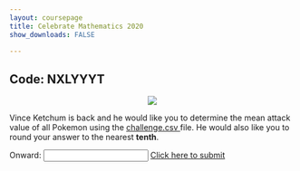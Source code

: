 ```yaml
---
layout: coursepage
title: Celebrate Mathematics 2020
show_downloads: FALSE

---
```


## Code: NXLYYYT 

<p align="center"> <img class="prof" src="https://merrickmath.github.io/MerrickMath.github.io-PokemonChallenge/trainer.png">   </p>

Vince Ketchum is back and he would like you to determine the mean attack value of all Pokemon using the <a href="https://merrickmath.github.io/MerrickMath.github.io-PokemonChallenge/challenge.csv" download> challenge.csv </a> file. He would also like you to round your answer to the nearest **tenth**.

Onward: <input id='password' type='text'  />
<a href="https://forms.gle/5o6GwJneTc9uVyZz7" onclick="javascript:return validatePass()">  Click here to submit  </a>
<script>
function validatePass(){
    if(document.getElementById('password').value == '77.9'){
        return true;
    }else{
        alert('wrong password!!');
        return false;
    }
}
</script>
